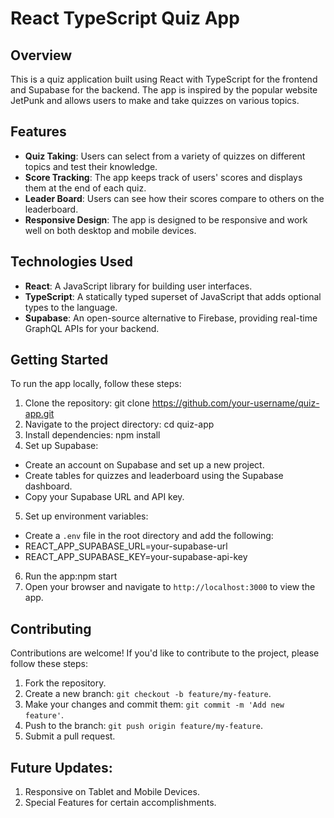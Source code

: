 # React TypeScript Quiz App

## Overview

This is a quiz application built using React with TypeScript for the frontend and Supabase for the backend. The app is inspired by the popular website JetPunk and allows users to make and take quizzes on various topics.

## Features

- **Quiz Taking**: Users can select from a variety of quizzes on different topics and test their knowledge.
- **Score Tracking**: The app keeps track of users' scores and displays them at the end of each quiz.
- **Leader Board**: Users can see how their scores compare to others on the leaderboard.
- **Responsive Design**: The app is designed to be responsive and work well on both desktop and mobile devices.

## Technologies Used

- **React**: A JavaScript library for building user interfaces.
- **TypeScript**: A statically typed superset of JavaScript that adds optional types to the language.
- **Supabase**: An open-source alternative to Firebase, providing real-time GraphQL APIs for your backend.

## Getting Started

To run the app locally, follow these steps:

1. Clone the repository: git clone https://github.com/your-username/quiz-app.git
2. Navigate to the project directory: cd quiz-app
3. Install dependencies: npm install 
4. Set up Supabase:
- Create an account on Supabase and set up a new project.
- Create tables for quizzes and leaderboard using the Supabase dashboard.
- Copy your Supabase URL and API key.
5. Set up environment variables:
- Create a `.env` file in the root directory and add the following:
- REACT_APP_SUPABASE_URL=your-supabase-url
- REACT_APP_SUPABASE_KEY=your-supabase-api-key
6. Run the app:npm start
7. Open your browser and navigate to `http://localhost:3000` to view the app.

## Contributing

Contributions are welcome! If you'd like to contribute to the project, please follow these steps:

1. Fork the repository.
2. Create a new branch: `git checkout -b feature/my-feature`.
3. Make your changes and commit them: `git commit -m 'Add new feature'`.
4. Push to the branch: `git push origin feature/my-feature`.
5. Submit a pull request.

## Future Updates:
1. Responsive on Tablet and Mobile Devices.
2. Special Features for certain accomplishments. 





